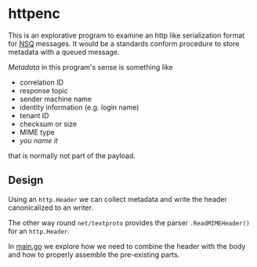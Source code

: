 # httpenc

This is an explorative program to examine an
http like serialization format
for [NSQ](https://nsq.io) messages.
It would be a standards
conform procedure to store metadata with
a queued message.

*Metadata* in this program's sense is something
like

* correlation ID
* response topic
* sender machine name
* identity information (e.g. login name)
* tenant ID
* checksum or size
* MIME type
* *you name it*

that is normally not part of the payload.

## Design

Using an `http.Header` we can collect
metadata and write the header canonicalized
to an writer.

The other way round `net/textproto` provides
the parser `.ReadMIMEHeader()` for an `http.Header`.

In [main.go](main.go) we explore
how we need to combine the header with the
body and how to properly assemble the pre-existing
parts.